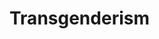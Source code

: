 # Transgenderism

<!--
- what is it

- science of it
  - backup with studies and evidence stuff
  - add video I saw about it with the marker drawings

- different ways people transition

- legal stuff here in Ireland
  - gender recognition act
  - national gender service
    - online articles and posts about them
-->
